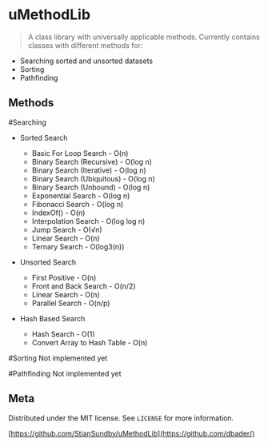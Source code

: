 # uMethodLib
> A class library with universally applicable methods.
Currently contains classes with different methods for:
* Searching sorted and unsorted datasets
* Sorting
* Pathfinding


## Methods
#Searching
* Sorted Search
    * Basic For Loop Search       - O(n)
    * Binary Search (Recursive)   - O(log n)
    * Binary Search (Iterative)   - O(log n)
    * Binary Search (Ubiquitous)  - O(log n)
    * Binary Search (Unbound)     - O(log n)
    * Exponential Search          - O(log n)
    * Fibonacci Search            - O(log n)
    * IndexOf()                   - O(n)
    * Interpolation Search        - O(log log n)
    * Jump Search                 - O(√n)
    * Linear Search               - O(n)
    * Ternary Search              - O(log3(n))

* Unsorted Search
    * First Positive              - O(n)
    * Front and Back Search       - O(n/2)
    * Linear Search               - O(n)
    * Parallel Search             - O(n/p)
    


* Hash Based Search
    * Hash Search                 - O(1)
    * Convert Array to Hash Table - O(n)
   
#Sorting
Not implemented yet

#Pathfinding
Not implemented yet


## Meta

Distributed under the MIT license. See ``LICENSE`` for more information.

[https://github.com/StianSundby/uMethodLib](https://github.com/dbader/)
